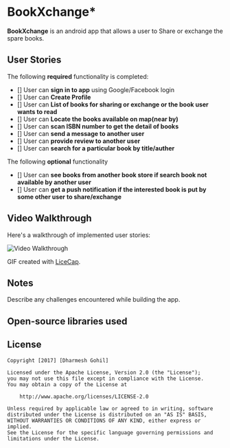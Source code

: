 # BookXchange*

**BookXchange** is an android app that allows a user to Share or exchange the spare books.

## User Stories

The following **required** functionality is completed:

* []	User can **sign in to app** using Google/Facebook login
* []	User can **Create Profile**
* []	User can **List of books for sharing or exchange or the book user wants to read**
* []	User can **Locate the books available on map(near by)**
* []	User can **scan ISBN number to get the detail of books**
* []	User can **send a message to another user**
* []	User can **provide review to another user**
* []	User can **search for a particular book by title/auther**

The following **optional** functionality

* []	User can **see books from another book store if search book not available by another user**
* []	User can **get a push notification if the interested book is put by some other user to share/exchange**


## Video Walkthrough

Here's a walkthrough of implemented user stories:

<img src='#' title='Video Walkthrough' width='' alt='Video Walkthrough' />

GIF created with [LiceCap](http://www.cockos.com/licecap/).

## Notes

Describe any challenges encountered while building the app.

## Open-source libraries used

## License

    Copyright [2017] [Dharmesh Gohil]

    Licensed under the Apache License, Version 2.0 (the "License");
    you may not use this file except in compliance with the License.
    You may obtain a copy of the License at

        http://www.apache.org/licenses/LICENSE-2.0

    Unless required by applicable law or agreed to in writing, software
    distributed under the License is distributed on an "AS IS" BASIS,
    WITHOUT WARRANTIES OR CONDITIONS OF ANY KIND, either express or implied.
    See the License for the specific language governing permissions and
    limitations under the License.
